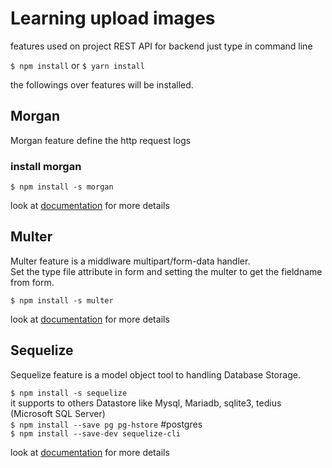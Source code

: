 # Learning upload images

features used on project REST API for backend
just type in command line  

`$ npm install` or `$ yarn install`

the followings over features will be installed.

## Morgan
Morgan feature define the http request logs

### install morgan

`$ npm install -s morgan`

look at [documentation](https://github.com/expressjs/morgan) for more details  

## Multer
Multer feature is a middlware multipart/form-data handler.  
Set the type file attribute in form and setting the multer to get the fieldname  
from form.

`$ npm install -s multer`

look at [documentation](https://github.com/expressjs/multer) for more details


## Sequelize
Sequelize feature is a model object tool to handling Database Storage.

`$ npm install -s sequelize`  
it supports to others Datastore like Mysql, Mariadb, sqlite3, tedius (Microsoft SQL Server)  
`$ npm install --save pg pg-hstore`  #postgres  
`$ npm install --save-dev sequelize-cli`  

look at [documentation](https://sequelize.org/) for more details
